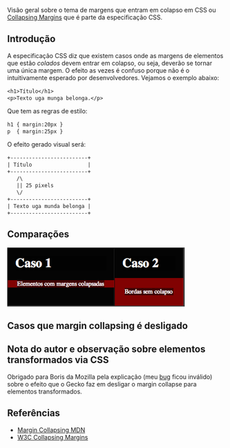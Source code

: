 Visão geral sobre o tema de margens que entram em colapso em CSS ou [Collapsing Margins](http://www.w3.org/TR/CSS21/box.html#collapsing-margins) que é parte da especificação CSS.

## Introdução

A especificação CSS diz que existem casos onde as margens de elementos que estão *colados* devem entrar em colapso, ou seja, deverão se tornar uma única margem. O efeito as vezes é confuso porque não é o intuitivamente esperado por desenvolvedores. Vejamos o exemplo abaixo: 

    <h1>Título</h1>
    <p>Texto uga munga belonga.</p>

Que tem as regras de estilo: 

    h1 { margin:20px } 
    p  { margin:25px } 

O efeito gerado visual será: 

    +-------------------------+
    | Título                  |
    +-------------------------+
       /\ 
       || 25 pixels 
       \/
    +-------------------------+
    | Texto uga munda belonga |
    +-------------------------+

## Comparações 

<img src='image.png' />

## Casos que margin collapsing é desligado



## Nota do autor e observação sobre elementos transformados via CSS

Obrigado para Boris da Mozilla pela explicação (meu [bug](https://bugzilla.mozilla.org/show_bug.cgi?id=809208) ficou inválido) sobre o efeito que o Gecko faz em desligar o margin collapse para elementos transformados. 

## Referências

* [Margin Collapsing MDN](https://developer.mozilla.org/en-US/docs/CSS/margin_collapsing)
* [W3C Collapsing Margins](http://www.w3.org/TR/CSS21/box.html#collapsing-margins)



